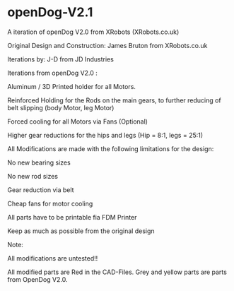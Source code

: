 # openDog-V2.1

A iteration of openDog V2.0 from XRobots (XRobots.co.uk)

Original Design and Construction:
James Bruton from XRobots.co.uk

Iterations by:
J-D from JD Industries


Iterations from openDog V2.0 :

Aluminum / 3D Printed holder for all Motors.

Reinforced Holding for the Rods on the main gears, to further reducing of belt slipping (body Motor, leg Motor)

Forced cooling for all Motors via Fans (Optional)

Higher gear reductions for the hips and legs (Hip = 8:1, legs = 25:1)


All Modifications are made with the following limitations for the design:

No new bearing sizes

No new rod sizes

Gear reduction via belt

Cheap fans for motor cooling

All parts have to be printable fia FDM Printer

Keep as much as possible from the original design


Note:

All modifications are untested!!

All modified parts are Red in the CAD-Files. Grey and yellow parts are parts from OpenDog V2.0.
